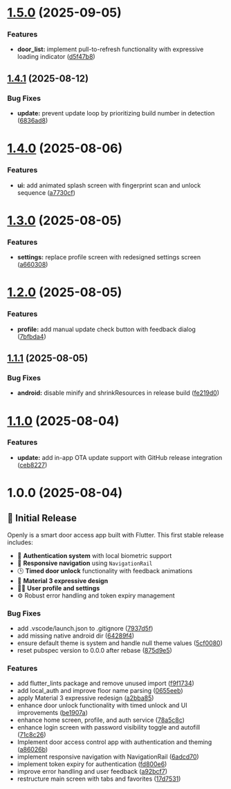 # [1.5.0](https://github.com/nathan101000/openly/compare/v1.4.1...v1.5.0) (2025-09-05)


### Features

* **door_list:** implement pull-to-refresh functionality with expressive loading indicator ([d5f47b8](https://github.com/nathan101000/openly/commit/d5f47b839cf589ce6a3256c35808c70f31a18728))

## [1.4.1](https://github.com/nathan101000/openly/compare/v1.4.0...v1.4.1) (2025-08-12)


### Bug Fixes

* **update:** prevent update loop by prioritizing build number in detection ([6836ad8](https://github.com/nathan101000/openly/commit/6836ad800a803ccedfcd169cddc9667194aac2eb))

# [1.4.0](https://github.com/nathan101000/openly/compare/v1.3.0...v1.4.0) (2025-08-06)


### Features

* **ui:** add animated splash screen with fingerprint scan and unlock sequence ([a7730cf](https://github.com/nathan101000/openly/commit/a7730cf5598a5bfa40f09b5e9d4390c4708d3fda))

# [1.3.0](https://github.com/nathan101000/openly/compare/v1.2.0...v1.3.0) (2025-08-05)


### Features

* **settings:** replace profile screen with redesigned settings screen ([a660308](https://github.com/nathan101000/openly/commit/a6603087bc26a1c6e7e0460ff608df05979f0dc3))

# [1.2.0](https://github.com/nathan101000/openly/compare/v1.1.1...v1.2.0) (2025-08-05)


### Features

* **profile:** add manual update check button with feedback dialog ([7bfbda4](https://github.com/nathan101000/openly/commit/7bfbda42f9beb4caacc383a4d83a32428eaf6386))

## [1.1.1](https://github.com/nathan101000/openly/compare/v1.1.0...v1.1.1) (2025-08-05)


### Bug Fixes

* **android:** disable minify and shrinkResources in release build ([fe219d0](https://github.com/nathan101000/openly/commit/fe219d0e7a2adca7397b131083ac6305e65ba3ee))

# [1.1.0](https://github.com/nathan101000/openly/compare/v1.0.0...v1.1.0) (2025-08-04)


### Features

* **update:** add in-app OTA update support with GitHub release integration ([ceb8227](https://github.com/nathan101000/openly/commit/ceb82274ee72307ca8b22fa7cc589d988877f14f))

# 1.0.0 (2025-08-04)


## 🚀 Initial Release

Openly is a smart door access app built with Flutter. This first stable release includes:

- 🔐 **Authentication system** with local biometric support  
- 🧭 **Responsive navigation** using `NavigationRail`  
- 🕒 **Timed door unlock** functionality with feedback animations  
- 🎨 **Material 3 expressive design**  
- 🧑‍💼 **User profile and settings**  
- ⚙️ Robust error handling and token expiry management


### Bug Fixes

* add .vscode/launch.json to .gitignore ([7937d5f](https://github.com/nathan101000/openly/commit/7937d5f1264493bd7824a5b986fcc86ad5a14cf0))
* add missing native android dir ([64289f4](https://github.com/nathan101000/openly/commit/64289f408732af47f32d8593a71da97255ab48f7))
* ensure default theme is system and handle null theme values ([5cf0080](https://github.com/nathan101000/openly/commit/5cf0080f5c671b8f4e21e1b26a23a21daf672128))
* reset pubspec version to 0.0.0 after rebase ([875d9e5](https://github.com/nathan101000/openly/commit/875d9e5e7d07d1b697f62ca95e849c0554e15c65))


### Features

* add flutter_lints package and remove unused import ([f9f1734](https://github.com/nathan101000/openly/commit/f9f17346b58eb3ec2082394cf5f621001074ca4a))
* add local_auth and improve floor name parsing ([0655eeb](https://github.com/nathan101000/openly/commit/0655eebcca36cf5b88e9237f6459e1046e255c42))
* apply Material 3 expressive redesign ([a2bba85](https://github.com/nathan101000/openly/commit/a2bba8520314ef1c3d47c3832629a64ac085c7c0))
* enhance door unlock functionality with timed unlock and UI improvements ([be1907a](https://github.com/nathan101000/openly/commit/be1907a1584ac31205e447a5fdd5997d2e99ffde))
* enhance home screen, profile, and auth service ([78a5c8c](https://github.com/nathan101000/openly/commit/78a5c8cda9845d70ddd23d9bd4cf20e89882d8b9))
* enhance login screen with password visibility toggle and autofill ([71c8c26](https://github.com/nathan101000/openly/commit/71c8c268d68363fbc52f3649fe3d3ab7c0f658e1))
* Implement door access control app with authentication and theming ([a86026b](https://github.com/nathan101000/openly/commit/a86026b39db15e43977c242d1b64ba52fc6f2582))
* implement responsive navigation with NavigationRail ([6adcd70](https://github.com/nathan101000/openly/commit/6adcd704789e374c63e90cdbb67cd67bcf321b42))
* implement token expiry for authentication ([fd800e6](https://github.com/nathan101000/openly/commit/fd800e6636a3f1e5e9ff010cb6259159bd4260cf))
* improve error handling and user feedback ([a92bcf7](https://github.com/nathan101000/openly/commit/a92bcf77dad9e768654a2f460eab3a7d88347075))
* restructure main screen with tabs and favorites ([17d7531](https://github.com/nathan101000/openly/commit/17d7531f3e9db5b6e1af3a26056d5abf7d2ca873))
